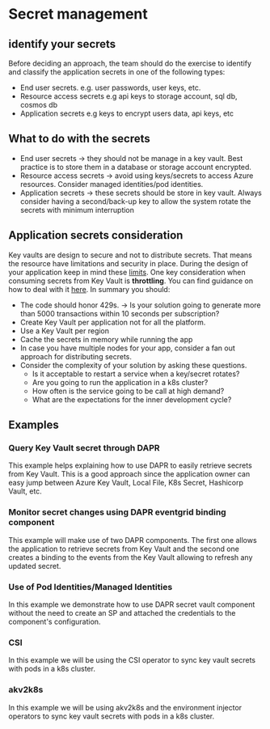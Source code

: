 
# Secret management
## identify your secrets
Before deciding an approach, the team should do the exercise to identify and classify the application secrets in one of the following types:
* End user secrets. e.g. user passwords, user keys, etc.
* Resource access secrets e.g api keys to storage account, sql db, cosmos db
* Application secrets e.g keys to encrypt users data, api keys, etc

## What to do with the secrets
* End user secrets -> they should not be manage in a key vault. Best practice is to store them in a database or storage account encrypted.
* Resource access secrets -> avoid using keys/secrets to access Azure resources. Consider managed identities/pod identities.
* Application secrets -> these secrets should be store in key vault. Always consider having a second/back-up key to allow the system rotate the secrets with minimum interruption

## Application secrets consideration
Key vaults are design to secure and not to distribute secrets. That means the resource have limitations and security in place. During the design of your application keep in mind these [limits](https://docs.microsoft.com/en-us/azure/key-vault/general/service-limits). One key consideration when consuming secrets from Key Vault is **throttling**. You can find guidance on how to deal with it [here](https://docs.microsoft.com/en-us/azure/key-vault/general/overview-throttling). In summary you should:
* The code should honor 429s. -> Is your solution going to generate more than 5000 transactions within 10 seconds per subscription?
* Create Key Vault per application not for all the platform. 
* Use a Key Vault per region
* Cache the secrets in memory while running the app
* In case you have multiple nodes for your app, consider a fan out approach for distributing secrets.
* Consider the complexity of your solution by asking these questions. 
  * Is it acceptable to restart a service when a key/secret rotates?
  * Are you going to run the application in a k8s cluster?
  * How often is the service going to be call at high demand?
  * What are the expectations for the inner development cycle?

## Examples
### Query Key Vault secret through DAPR 
This example helps explaining how to use DAPR to easily retrieve secrets from Key Vault. This is a good approach since the application owner can easy jump between Azure Key Vault, Local File, K8s Secret, Hashicorp Vault, etc.

### Monitor secret changes using DAPR eventgrid binding component
This example will make use of two DAPR components. The first one allows the application to retrieve secrets from Key Vault and the second one creates a binding to the events from the Key Vault allowing to refresh any updated secret.

### Use of Pod Identities/Managed Identities
In this example we demonstrate how to use DAPR secret vault component without the need to create an SP and attached the credentials to the component's configuration.

### CSI
In this example we will be using the CSI operator to sync key vault secrets with pods in a k8s cluster. 

### akv2k8s
In this example we will be using akv2k8s and the environment injector operators to sync key vault secrets with pods in a k8s cluster. 